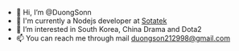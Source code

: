- 👋 Hi, I’m @DuongSonn
- 🏢 I'm currently a Nodejs developer at [Sotatek](https://www.sotatek.com/)
- 👀 I’m interested in South Korea, China Drama and Dota2
- 📫 You can reach me through mail duongson212998@gmail.com

<!---
DuongSonn/DuongSonn is a ✨ special ✨ repository because its `README.md` (this file) appears on your GitHub profile.
You can click the Preview link to take a look at your changes.
--->
